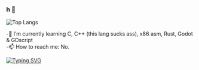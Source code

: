 ### h  👋
<!--![TerminalGoat232's GitHub stats](https://github-readme-stats.vercel.app/api?username=TerminalGoat232)-->
![Top Langs](https://github-readme-stats.vercel.app/api/top-langs/?username=TerminalGoat232)  

-🌱 I’m currently learning C, C++ (this lang sucks ass), x86 asm, Rust, Godot & GDscript  
-📫 How to reach me: No.  
<!--
⚡ Fun fact: Classified as an under-average programmer
- 👯 I’m looking to collaborate on ...
- 🤔 I’m looking for help with ...
- 💬 Ask me about ...
- 🔭 I’m currently working on ...
- 😄 Pronouns: ...

-->

[![Typing SVG](https://readme-typing-svg.demolab.com/?lines=I+love+gd+cologne)](https://git.io/typing-svg)
